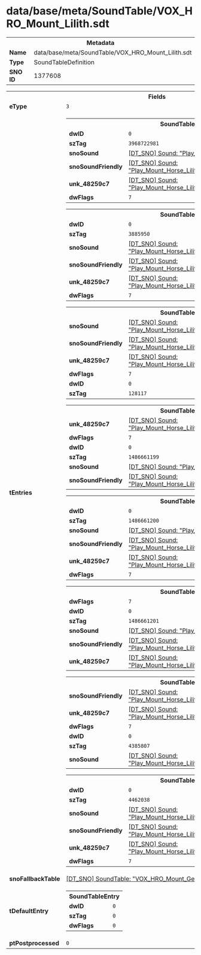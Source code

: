 <h1>data/base/meta/SoundTable/VOX_HRO_Mount_Lilith.sdt</h1><table><tr><th colspan="100%">Metadata</th></tr><tr><td><b>Name</b></td><td>data/base/meta/SoundTable/VOX_HRO_Mount_Lilith.sdt</td></tr><tr><td><b>Type</b></td><td>SoundTableDefinition</td></tr><tr><td><b>SNO ID</b></td><td>1377608</td></tr></table>

<table><tr><th colspan="100%">Fields</th></tr><tr><td><b>eType</b></td><td><code>3</code></td></tr><tr><td><b>tEntries</b></td><td><table><tr><th colspan="100%">SoundTableEntry</th></tr><tr><td><b>dwID</b></td><td><code>0</code></td></tr><tr><td><b>szTag</b></td><td><code>3968722981</code></td></tr><tr><td><b>snoSound</b></td><td><a href="..\Sound\Play_Mount_Horse_Lilith_Vox_RearUp_1P.snd.md">[DT_SNO] Sound: "Play_Mount_Horse_Lilith_Vox_RearUp_1P"</a></td></tr><tr><td><b>snoSoundFriendly</b></td><td><a href="..\Sound\Play_Mount_Horse_Lilith_Vox_RearUp_3P_Friendly.snd.md">[DT_SNO] Sound: "Play_Mount_Horse_Lilith_Vox_RearUp_3P_Friendly"</a></td></tr><tr><td><b>unk_48259c7</b></td><td><a href="..\Sound\Play_Mount_Horse_Lilith_Vox_RearUp_3P_Enemy.snd.md">[DT_SNO] Sound: "Play_Mount_Horse_Lilith_Vox_RearUp_3P_Enemy"</a></td></tr><tr><td><b>dwFlags</b></td><td><code>7</code></td></tr></table>


<table><tr><th colspan="100%">SoundTableEntry</th></tr><tr><td><b>dwID</b></td><td><code>0</code></td></tr><tr><td><b>szTag</b></td><td><code>3885950</code></td></tr><tr><td><b>snoSound</b></td><td><a href="..\Sound\Play_Mount_Horse_Lilith_Vox_Breathe_Snort_1P.snd.md">[DT_SNO] Sound: "Play_Mount_Horse_Lilith_Vox_Breathe_Snort_1P"</a></td></tr><tr><td><b>snoSoundFriendly</b></td><td><a href="..\Sound\Play_Mount_Horse_Lilith_Vox_Breathe_Snort_3P_Friendly.snd.md">[DT_SNO] Sound: "Play_Mount_Horse_Lilith_Vox_Breathe_Snort_3P_Friendly"</a></td></tr><tr><td><b>unk_48259c7</b></td><td><a href="..\Sound\Play_Mount_Horse_Lilith_Vox_Breathe_Snort_3P_Enemy.snd.md">[DT_SNO] Sound: "Play_Mount_Horse_Lilith_Vox_Breathe_Snort_3P_Enemy"</a></td></tr><tr><td><b>dwFlags</b></td><td><code>7</code></td></tr></table>


<table><tr><th colspan="100%">SoundTableEntry</th></tr><tr><td><b>snoSound</b></td><td><a href="..\Sound\Play_Mount_Horse_Lilith_Vox_Breathe_Gallop_1P.snd.md">[DT_SNO] Sound: "Play_Mount_Horse_Lilith_Vox_Breathe_Gallop_1P"</a></td></tr><tr><td><b>snoSoundFriendly</b></td><td><a href="..\Sound\Play_Mount_Horse_Lilith_Vox_Breathe_Gallop_3P_Friendly.snd.md">[DT_SNO] Sound: "Play_Mount_Horse_Lilith_Vox_Breathe_Gallop_3P_Friendly"</a></td></tr><tr><td><b>unk_48259c7</b></td><td><a href="..\Sound\Play_Mount_Horse_Lilith_Vox_Breathe_Gallop_3P_Enemy.snd.md">[DT_SNO] Sound: "Play_Mount_Horse_Lilith_Vox_Breathe_Gallop_3P_Enemy"</a></td></tr><tr><td><b>dwFlags</b></td><td><code>7</code></td></tr><tr><td><b>dwID</b></td><td><code>0</code></td></tr><tr><td><b>szTag</b></td><td><code>128117</code></td></tr></table>


<table><tr><th colspan="100%">SoundTableEntry</th></tr><tr><td><b>unk_48259c7</b></td><td><a href="..\Sound\Play_Mount_Horse_Lilith_Vox_Scared_3P_Enemy.snd.md">[DT_SNO] Sound: "Play_Mount_Horse_Lilith_Vox_Scared_3P_Enemy"</a></td></tr><tr><td><b>dwFlags</b></td><td><code>7</code></td></tr><tr><td><b>dwID</b></td><td><code>0</code></td></tr><tr><td><b>szTag</b></td><td><code>1486661199</code></td></tr><tr><td><b>snoSound</b></td><td><a href="..\Sound\Play_Mount_Horse_Lilith_Vox_Scared_1P.snd.md">[DT_SNO] Sound: "Play_Mount_Horse_Lilith_Vox_Scared_1P"</a></td></tr><tr><td><b>snoSoundFriendly</b></td><td><a href="..\Sound\Play_Mount_Horse_Lilith_Vox_Scared_3P_Friendly.snd.md">[DT_SNO] Sound: "Play_Mount_Horse_Lilith_Vox_Scared_3P_Friendly"</a></td></tr></table>


<table><tr><th colspan="100%">SoundTableEntry</th></tr><tr><td><b>dwID</b></td><td><code>0</code></td></tr><tr><td><b>szTag</b></td><td><code>1486661200</code></td></tr><tr><td><b>snoSound</b></td><td><a href="..\Sound\Play_Mount_Horse_Lilith_Vox_Scared_1P.snd.md">[DT_SNO] Sound: "Play_Mount_Horse_Lilith_Vox_Scared_1P"</a></td></tr><tr><td><b>snoSoundFriendly</b></td><td><a href="..\Sound\Play_Mount_Horse_Lilith_Vox_Scared_3P_Friendly.snd.md">[DT_SNO] Sound: "Play_Mount_Horse_Lilith_Vox_Scared_3P_Friendly"</a></td></tr><tr><td><b>unk_48259c7</b></td><td><a href="..\Sound\Play_Mount_Horse_Lilith_Vox_Scared_3P_Enemy.snd.md">[DT_SNO] Sound: "Play_Mount_Horse_Lilith_Vox_Scared_3P_Enemy"</a></td></tr><tr><td><b>dwFlags</b></td><td><code>7</code></td></tr></table>


<table><tr><th colspan="100%">SoundTableEntry</th></tr><tr><td><b>dwFlags</b></td><td><code>7</code></td></tr><tr><td><b>dwID</b></td><td><code>0</code></td></tr><tr><td><b>szTag</b></td><td><code>1486661201</code></td></tr><tr><td><b>snoSound</b></td><td><a href="..\Sound\Play_Mount_Horse_Lilith_Vox_Scared_1P.snd.md">[DT_SNO] Sound: "Play_Mount_Horse_Lilith_Vox_Scared_1P"</a></td></tr><tr><td><b>snoSoundFriendly</b></td><td><a href="..\Sound\Play_Mount_Horse_Lilith_Vox_Scared_3P_Friendly.snd.md">[DT_SNO] Sound: "Play_Mount_Horse_Lilith_Vox_Scared_3P_Friendly"</a></td></tr><tr><td><b>unk_48259c7</b></td><td><a href="..\Sound\Play_Mount_Horse_Lilith_Vox_Scared_3P_Enemy.snd.md">[DT_SNO] Sound: "Play_Mount_Horse_Lilith_Vox_Scared_3P_Enemy"</a></td></tr></table>


<table><tr><th colspan="100%">SoundTableEntry</th></tr><tr><td><b>snoSoundFriendly</b></td><td><a href="..\Sound\Play_Mount_Horse_Lilith_Vox_Breathe_Walk_3P_Friendly.snd.md">[DT_SNO] Sound: "Play_Mount_Horse_Lilith_Vox_Breathe_Walk_3P_Friendly"</a></td></tr><tr><td><b>unk_48259c7</b></td><td><a href="..\Sound\Play_Mount_Horse_Lilith_Vox_Breathe_Walk_3P_Enemy.snd.md">[DT_SNO] Sound: "Play_Mount_Horse_Lilith_Vox_Breathe_Walk_3P_Enemy"</a></td></tr><tr><td><b>dwFlags</b></td><td><code>7</code></td></tr><tr><td><b>dwID</b></td><td><code>0</code></td></tr><tr><td><b>szTag</b></td><td><code>4385807</code></td></tr><tr><td><b>snoSound</b></td><td><a href="..\Sound\Play_Mount_Horse_Lilith_Vox_Breathe_Walk_1P.snd.md">[DT_SNO] Sound: "Play_Mount_Horse_Lilith_Vox_Breathe_Walk_1P"</a></td></tr></table>


<table><tr><th colspan="100%">SoundTableEntry</th></tr><tr><td><b>dwID</b></td><td><code>0</code></td></tr><tr><td><b>szTag</b></td><td><code>4462038</code></td></tr><tr><td><b>snoSound</b></td><td><a href="..\Sound\Play_Mount_Horse_Lilith_Vox_Breathe_Whinnie_1P.snd.md">[DT_SNO] Sound: "Play_Mount_Horse_Lilith_Vox_Breathe_Whinnie_1P"</a></td></tr><tr><td><b>snoSoundFriendly</b></td><td><a href="..\Sound\Play_Mount_Horse_Lilith_Vox_Breathe_Whinnie_3P_Friendly.snd.md">[DT_SNO] Sound: "Play_Mount_Horse_Lilith_Vox_Breathe_Whinnie_3P_Friendly"</a></td></tr><tr><td><b>unk_48259c7</b></td><td><a href="..\Sound\Play_Mount_Horse_Lilith_Vox_Breathe_Whinnie_3P_Enemy.snd.md">[DT_SNO] Sound: "Play_Mount_Horse_Lilith_Vox_Breathe_Whinnie_3P_Enemy"</a></td></tr><tr><td><b>dwFlags</b></td><td><code>7</code></td></tr></table>


</td></tr><tr><td><b>snoFallbackTable</b></td><td><a href="VOX_HRO_Mount_Generic.sdt.md">[DT_SNO] SoundTable: "VOX_HRO_Mount_Generic"</a></td></tr><tr><td><b>tDefaultEntry</b></td><td><table><tr><th colspan="100%">SoundTableEntry</th></tr><tr><td><b>dwID</b></td><td><code>0</code></td></tr><tr><td><b>szTag</b></td><td><code>0</code></td></tr><tr><td><b>dwFlags</b></td><td><code>0</code></td></tr></table>

</td></tr><tr><td><b>ptPostprocessed</b></td><td><code>0</code></td></tr></table>

